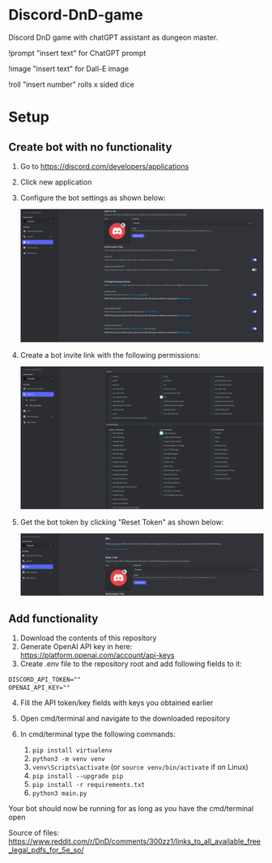 # Discord-DnD-game
Discord DnD game with chatGPT assistant as dungeon master.

!prompt "insert text" for ChatGPT prompt

!image "insert text" for Dall-E image

!roll "insert number" rolls x sided dice

# Setup
## Create bot with no functionality
1. Go to https://discord.com/developers/applications
2. Click new application
3. Configure the bot settings as shown below:

   ![Bot settings](/images/bot_settings.PNG)
   
4. Create a bot invite link with the following permissions:

   ![Bot permissions](/images/bot_permissions.PNG)
   
5. Get the bot token by clicking "Reset Token" as shown below:

   ![Bot get token](/images/bot_get_token.PNG)

## Add functionality
1. Download the contents of this repository
2. Generate OpenAI API key in here: https://platform.openai.com/account/api-keys
3. Create .env file to the repository root and add following fields to it:
```
DISCORD_API_TOKEN=""
OPENAI_API_KEY=""
```
4. Fill the API token/key fields with keys you obtained earlier
5. Open cmd/terminal and navigate to the downloaded repository
6. In cmd/terminal type the following commands:

    1. `pip install virtualenv`
    2. `python3 -m venv venv`
    3. `venv\Scripts\activate` (or `source venv/bin/activate` if on Linux)
    4. `pip install --upgrade pip`
    5. `pip install -r requirements.txt`
    8. `python3 main.py`


Your bot should now be running for as long as you have the cmd/terminal open


Source of files: https://www.reddit.com/r/DnD/comments/300zz1/links_to_all_available_free_legal_pdfs_for_5e_so/
